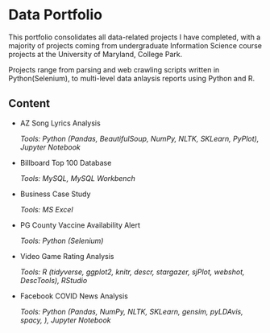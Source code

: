 # Data Portfolio

This portfolio consolidates all data-related projects I have completed, with a majority of projects coming from undergraduate Information Science course projects at the University of Maryland, College Park.

Projects range from parsing and web crawling scripts written in Python(Selenium), to multi-level data anlaysis reports using Python and R.

## Content

- AZ Song Lyrics Analysis


    _Tools: Python (Pandas, BeautifulSoup, NumPy, NLTK, SKLearn, PyPlot), Jupyter Notebook_


- Billboard Top 100 Database


    _Tools: MySQL, MySQL Workbench_


- Business Case Study


    _Tools: MS Excel_


- PG County Vaccine Availability Alert


    _Tools: Python (Selenium)_


- Video Game Rating Analysis


    _Tools: R (tidyverse, ggplot2, knitr, descr, stargazer, sjPlot, webshot, DescTools), RStudio_


- Facebook COVID News Analysis


    _Tools: Python (Pandas, NumPy, NLTK, SKLearn, gensim, pyLDAvis, spacy, ), Jupyter Notebook_
